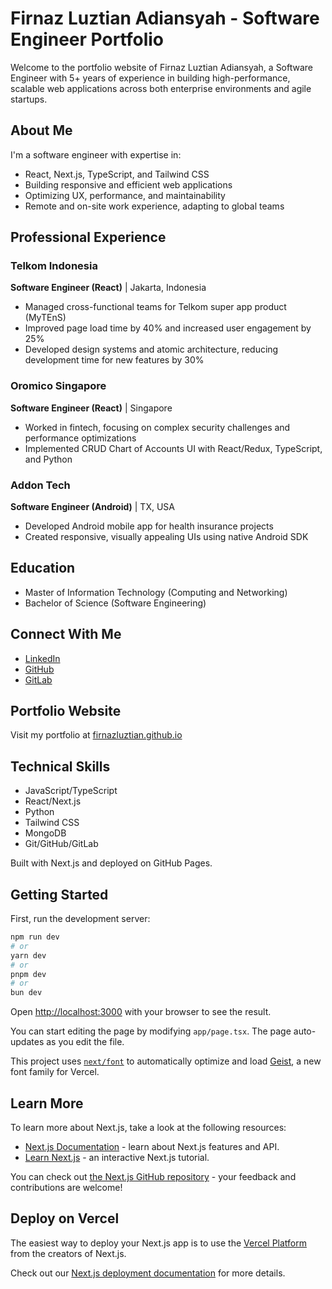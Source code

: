# Firnaz Luztian Adiansyah - Software Engineer Portfolio

Welcome to the portfolio website of Firnaz Luztian Adiansyah, a Software Engineer with 5+ years of experience in building high-performance, scalable web applications across both enterprise environments and agile startups.

## About Me

I'm a software engineer with expertise in:
- React, Next.js, TypeScript, and Tailwind CSS
- Building responsive and efficient web applications
- Optimizing UX, performance, and maintainability
- Remote and on-site work experience, adapting to global teams

## Professional Experience

### Telkom Indonesia
**Software Engineer (React)** | Jakarta, Indonesia
- Managed cross-functional teams for Telkom super app product (MyTEnS)
- Improved page load time by 40% and increased user engagement by 25%
- Developed design systems and atomic architecture, reducing development time for new features by 30%

### Oromico Singapore  
**Software Engineer (React)** | Singapore
- Worked in fintech, focusing on complex security challenges and performance optimizations
- Implemented CRUD Chart of Accounts UI with React/Redux, TypeScript, and Python

### Addon Tech
**Software Engineer (Android)** | TX, USA
- Developed Android mobile app for health insurance projects
- Created responsive, visually appealing UIs using native Android SDK

## Education
- Master of Information Technology (Computing and Networking)
- Bachelor of Science (Software Engineering)

## Connect With Me
- [LinkedIn](https://www.linkedin.com/in/firnaz-luztian-adiansyah-6526b8194/)
- [GitHub](https://github.com/firnazluztian)
- [GitLab](https://gitlab.playcourt.id/telkomdev-firnazluztian)

## Portfolio Website
Visit my portfolio at [firnazluztian.github.io](https://firnazluztian.github.io)

## Technical Skills
- JavaScript/TypeScript
- React/Next.js
- Python
- Tailwind CSS
- MongoDB
- Git/GitHub/GitLab

Built with Next.js and deployed on GitHub Pages.

## Getting Started

First, run the development server:

```bash
npm run dev
# or
yarn dev
# or
pnpm dev
# or
bun dev
```

Open [http://localhost:3000](http://localhost:3000) with your browser to see the result.

You can start editing the page by modifying `app/page.tsx`. The page auto-updates as you edit the file.

This project uses [`next/font`](https://nextjs.org/docs/app/building-your-application/optimizing/fonts) to automatically optimize and load [Geist](https://vercel.com/font), a new font family for Vercel.

## Learn More

To learn more about Next.js, take a look at the following resources:

- [Next.js Documentation](https://nextjs.org/docs) - learn about Next.js features and API.
- [Learn Next.js](https://nextjs.org/learn) - an interactive Next.js tutorial.

You can check out [the Next.js GitHub repository](https://github.com/vercel/next.js) - your feedback and contributions are welcome!

## Deploy on Vercel

The easiest way to deploy your Next.js app is to use the [Vercel Platform](https://vercel.com/new?utm_medium=default-template&filter=next.js&utm_source=create-next-app&utm_campaign=create-next-app-readme) from the creators of Next.js.

Check out our [Next.js deployment documentation](https://nextjs.org/docs/app/building-your-application/deploying) for more details.
